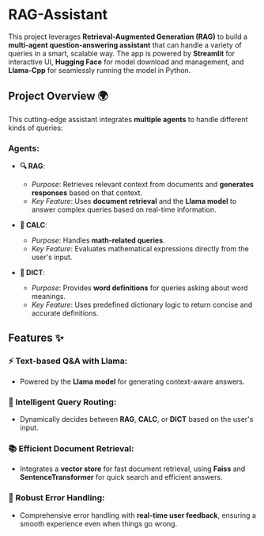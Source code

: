 ﻿# RAG-Assistant

This project leverages **Retrieval-Augmented Generation (RAG)** to build a **multi-agent question-answering assistant** that can handle a variety of queries in a smart, scalable way. The app is powered by **Streamlit** for interactive UI, **Hugging Face** for model download and management, and **Llama-Cpp** for seamlessly running the model in Python.

## Project Overview 🌍

This cutting-edge assistant integrates **multiple agents** to handle different kinds of queries:

### Agents:
- **🔍 RAG**: 
  - *Purpose*: Retrieves relevant context from documents and **generates responses** based on that context.
  - *Key Feature*: Uses **document retrieval** and the **Llama model** to answer complex queries based on real-time information.

- **🧮 CALC**: 
  - *Purpose*: Handles **math-related queries**.
  - *Key Feature*: Evaluates mathematical expressions directly from the user's input.

- **📖 DICT**: 
  - *Purpose*: Provides **word definitions** for queries asking about word meanings.
  - *Key Feature*: Uses predefined dictionary logic to return concise and accurate definitions.

## Features ✨

### ⚡️ Text-based Q&A with Llama:
- Powered by the **Llama model** for generating context-aware answers.

### 🧠 Intelligent Query Routing:
- Dynamically decides between **RAG**, **CALC**, or **DICT** based on the user's input.

### 📚 Efficient Document Retrieval:
- Integrates a **vector store** for fast document retrieval, using **Faiss** and **SentenceTransformer** for quick search and efficient answers.

### 🚧 Robust Error Handling:
- Comprehensive error handling with **real-time user feedback**, ensuring a smooth experience even when things go wrong.
